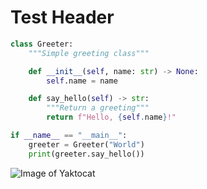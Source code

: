 # Test Header

```python
class Greeter:
    """Simple greeting class"""

    def __init__(self, name: str) -> None:
        self.name = name

    def say_hello(self) -> str:
        """Return a greeting"""
        return f"Hello, {self.name}!"

if __name__ == "__main__":
    greeter = Greeter("World")
    print(greeter.say_hello())
```


![Image of Yaktocat](https://octodex.github.com/images/yaktocat.png)

